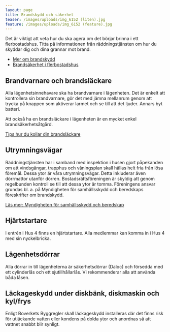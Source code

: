 ```yaml
---
layout: page
title: Brandskydd och säkerhet
teaser: /images/uploads/img_6152 (liten).jpg
feature: /images/uploads/img_6152 (feature).jpg
---
```

Det är viktigt att veta hur du ska agera om det börjar brinna i ett flerbostadshus. Titta på informationen från räddningstjänsten om hur du skyddar dig och dina grannar mot brand.

* [Mer om brandskydd](https://www.msb.se/sv/Forebyggande/Brandskydd/)
* [Brandsäkerhet i flerbostadshus](https://www.msb.se/sv/Forebyggande/Brandskydd/Brandskydd-byggnader-och-anlaggningar/Flerbostadshus/)

## Brandvarnare och brandsläckare

Alla lägenhetsinnehavare ska ha brandvarnare i lägenheten. Det är enkelt att kontrollera sin brandvarnare, gör det med jämna mellanrum genom att trycka på knappen som aktiverar larmet och se till att det ljuder. Annars byt batteri.

Att också ha en brandsläckare i lägenheten är en mycket enkel brandsäkerhetsåtgård. 

[Tips hur du kollar din brandsläckare](/images/uploads/Hur_kontrollerar_man_sin_brandstackare.pdf)

## Utrymningsvägar

Räddningstjänsten har i samband med inspektion i husen gjort påpekanden om att vindsgångar, trapphus och våningsplan skall hållas helt fria från lösa föremål. Dessa ytor är våra utrymningsvägar. Detta inkluderar även dörrmattor utanför dörren.
Bostadsrättsföreningen är skyldig att genom regelbunden kontroll se till att dessa ytor är tomma. Föreningens ansvar grundas bl. a. på Myndigheten för samhällsskydd och beredskaps föreskrifter om brandskydd.

[Läs mer: Myndigheten för samhällsskydd och beredskap](https://www.msb.se/)

## Hjärtstartare

I entrén i Hus 4 finns en hjärtstartare. Alla medlemmar kan komma in i Hus 4 med sin nyckelbricka.

## Lägenhetsdörrar

Alla dörrar in till lägenheterna är säkerhetsdörrar (Daloc) och försedda med ett cylinderlås och ett sjutillhållarlås. Vi rekommenderar alla att använda båda låsen.

## Läckageskydd under diskbänk, diskmaskin och kyl/frys

Enligt Boverkets Byggregler skall läckageskydd installeras där det finns risk för utläckande vatten eller kondens på dolda ytor och anordnas så att vattnet snabbt blir synligt.